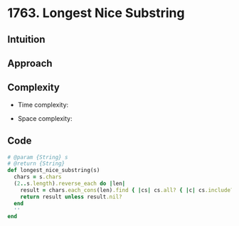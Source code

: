# 1763. Longest Nice Substring

## Intuition

## Approach
<!-- Describe your approach to solving the problem. -->

## Complexity

- Time complexity:
<!-- Add your time complexity here, e.g. $$O(n)$$ -->

- Space complexity:
<!-- Add your space complexity here, e.g. $$O(n)$$ -->

## Code

```ruby
# @param {String} s
# @return {String}
def longest_nice_substring(s)
  chars = s.chars
  (2..s.length).reverse_each do |len|
    result = chars.each_cons(len).find { |cs| cs.all? { |c| cs.include?(c.swapcase) } }&.join
    return result unless result.nil?
  end
  ''
end
```

